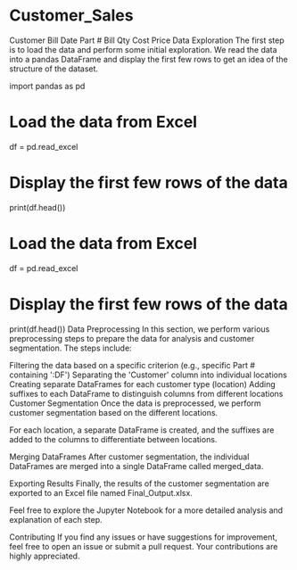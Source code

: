 # Customer_Sales

Customer
Bill Date
Part #
Bill Qty
Cost
Price
Data Exploration
The first step is to load the data and perform some initial exploration. We read the data into a pandas DataFrame and display the first few rows to get an idea of the structure of the dataset.

import pandas as pd

# Load the data from Excel
df = pd.read_excel

# Display the first few rows of the data
print(df.head())


# Load the data from Excel
df = pd.read_excel

# Display the first few rows of the data
print(df.head())
Data Preprocessing
In this section, we perform various preprocessing steps to prepare the data for analysis and customer segmentation. The steps include:

Filtering the data based on a specific criterion (e.g., specific Part # containing ':DF')
Separating the 'Customer' column into individual locations
Creating separate DataFrames for each customer type (location)
Adding suffixes to each DataFrame to distinguish columns from different locations
Customer Segmentation
Once the data is preprocessed, we perform customer segmentation based on the different locations. 


For each location, a separate DataFrame is created, and the suffixes are added to the columns to differentiate between locations.

Merging DataFrames
After customer segmentation, the individual DataFrames are merged into a single DataFrame called merged_data.

Exporting Results
Finally, the results of the customer segmentation are exported to an Excel file named Final_Output.xlsx.

Feel free to explore the Jupyter Notebook for a more detailed analysis and explanation of each step.

Contributing
If you find any issues or have suggestions for improvement, feel free to open an issue or submit a pull request. Your contributions are highly appreciated.
